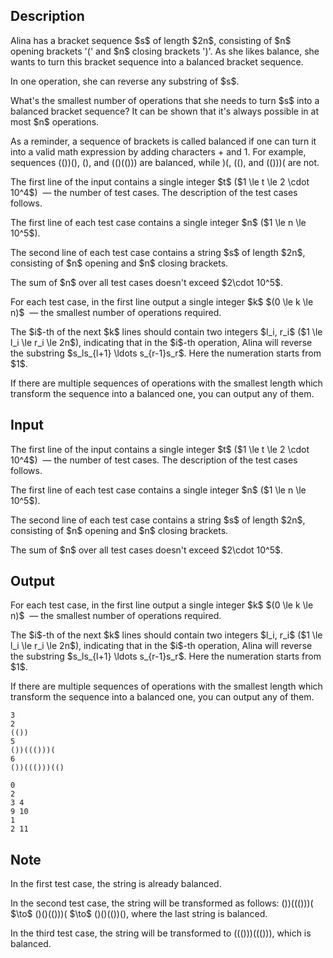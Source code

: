 ## Description

<div><p>Alina has a bracket sequence $s$ of length $2n$, consisting of $n$ opening brackets <span class="tex-font-style-tt">'('</span> and $n$ closing brackets <span class="tex-font-style-tt">')'</span>. As she likes balance, she wants to turn this bracket sequence into a balanced bracket sequence.</p><p>In one operation, she can reverse any substring of $s$.</p><p>What's the smallest number of operations that she needs to turn $s$ into a balanced bracket sequence? It can be shown that it's always possible in at most $n$ operations.</p><p>As a reminder, a sequence of brackets is called balanced if one can turn it into a valid math expression by adding characters <span class="tex-font-style-tt">+</span> and <span class="tex-font-style-tt">1</span>. For example, sequences <span class="tex-font-style-tt">(())()</span>, <span class="tex-font-style-tt">()</span>, and <span class="tex-font-style-tt">(()(()))</span> are balanced, while <span class="tex-font-style-tt">)(</span>, <span class="tex-font-style-tt">(()</span>, and <span class="tex-font-style-tt">(()))(</span> are not.</p></div><div class="input-specification"><p>The first line of the input contains a single integer $t$ ($1 \le t \le 2 \cdot 10^4$) &nbsp;— the number of test cases. The description of the test cases follows.</p><p>The first line of each test case contains a single integer $n$ ($1 \le n \le 10^5$).</p><p>The second line of each test case contains a string $s$ of length $2n$, consisting of $n$ opening and $n$ closing brackets.</p><p>The sum of $n$ over all test cases doesn't exceed $2\cdot 10^5$.</p></div><div class="output-specification"><p>For each test case, in the first line output a single integer $k$ $(0 \le k \le n)$ &nbsp;— the smallest number of operations required.</p><p>The $i$-th of the next $k$ lines should contain two integers $l_i, r_i$ ($1 \le l_i \le r_i \le 2n$), indicating that in the $i$-th operation, Alina will reverse the substring $s_ls_{l+1} \ldots s_{r-1}s_r$. Here the numeration starts from $1$.</p><p>If there are multiple sequences of operations with the smallest length which transform the sequence into a balanced one, you can output any of them.</p></div>

## Input

<p>The first line of the input contains a single integer $t$ ($1 \le t \le 2 \cdot 10^4$) &nbsp;— the number of test cases. The description of the test cases follows.</p><p>The first line of each test case contains a single integer $n$ ($1 \le n \le 10^5$).</p><p>The second line of each test case contains a string $s$ of length $2n$, consisting of $n$ opening and $n$ closing brackets.</p><p>The sum of $n$ over all test cases doesn't exceed $2\cdot 10^5$.</p>

## Output

<p>For each test case, in the first line output a single integer $k$ $(0 \le k \le n)$ &nbsp;— the smallest number of operations required.</p><p>The $i$-th of the next $k$ lines should contain two integers $l_i, r_i$ ($1 \le l_i \le r_i \le 2n$), indicating that in the $i$-th operation, Alina will reverse the substring $s_ls_{l+1} \ldots s_{r-1}s_r$. Here the numeration starts from $1$.</p><p>If there are multiple sequences of operations with the smallest length which transform the sequence into a balanced one, you can output any of them.</p>





```input1|2,3,6,7
3
2
(())
5
())((()))(
6
())((()))(()
```




```output1
0
2
3 4
9 10
1
2 11
```



## Note

<p>In the first test case, the string is already balanced.</p><p>In the second test case, the string will be transformed as follows: <span class="tex-font-style-tt">())((()))(</span> $\to$ <span class="tex-font-style-tt">()()(()))(</span> $\to$ <span class="tex-font-style-tt">()()(())()</span>, where the last string is balanced.</p><p>In the third test case, the string will be transformed to <span class="tex-font-style-tt">((()))((()))</span>, which is balanced.</p>
